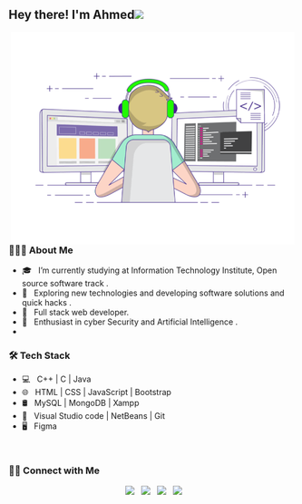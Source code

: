 <h2> Hey there! I'm Ahmed<img src="https://github.com/souvikguria98/souvikguria98/blob/master/Hi.gif" width="25"></h2>
<img align="right" alt="GIF" src="https://raw.githubusercontent.com/devSouvik/devSouvik/master/gif3.gif" width="500"/>

<h3> 👨🏻‍💻 About Me </h3>

- 🎓 &nbsp; I’m currently studying at Information Technology Institute, Open source software track .
- 🤔 &nbsp; Exploring new technologies and developing software solutions and quick hacks .
- 💼 &nbsp; Full stack web developer.
- 🌱 &nbsp; Enthusiast in cyber Security and Artificial Intelligence .
- 
<h3>🛠 Tech Stack</h3>

- 💻 &nbsp; C++ |  C  | Java  
- 🌐 &nbsp; HTML | CSS | JavaScript | Bootstrap 
- 🛢 &nbsp; MySQL | MongoDB | Xampp
- 🔧 &nbsp; Visual Studio code | NetBeans | Git
- 🖥 &nbsp; Figma

<br>


<h3> 🤝🏻 Connect with Me </h3>

<p align="center">
&nbsp; <a href="https://twitter.com/ahmedzain503" target="_blank" rel="noopener noreferrer"><img src="https://img.icons8.com/plasticine/100/000000/twitter.png" width="50" /></a>  
&nbsp; <a href="https://www.instagram.com/iamahmedzein/" target="_blank" rel="noopener noreferrer"><img src="https://img.icons8.com/plasticine/100/000000/instagram-new.png" width="50" /></a>  
&nbsp; <a href="https://www.linkedin.com/in/ahmedmohamedzein/" target="_blank" rel="noopener noreferrer"><img src="https://img.icons8.com/plasticine/100/000000/linkedin.png" width="50" /></a>
&nbsp; <a href="mailto:ahmedzain503@gmail.com" target="_blank" rel="noopener noreferrer"><img src="https://img.icons8.com/plasticine/100/000000/gmail.png"  width="50" /></a>
</p>
